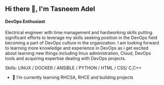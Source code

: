 ## Hi there 👋, I'm Tasneem Adel
#### DevOps Enthusiast
Electrical engineer with time management and hardworking skills putting significant efforts to leverage my skills seeking position in the DevOps field becoming a part of DevOps culture in the organization. I am looking forward to learning more knowledge and experience in DevOps as i get excited about learning new things including linux administration, Cloud, DevOps tools and acquiring expertise dealing with DevOps projects.

Skills: LINUX / DOCKER / ANSIBLE / PYTHON / HTML / CSS/ C,C++

- 🌱 I’m currently learning RHCSA, RHCE and building projects 

